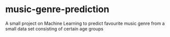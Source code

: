 # music-genre-prediction
A small project on Machine Learning to predict favourite music genre from a small data set consisting of certain age groups
